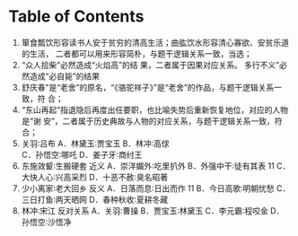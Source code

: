 # Table of Contents



1. 箪食瓢饮形容读书人安于贫穷的清高生活；曲肱饮水形容清心寡欲、安贫乐道的生活，
   二者都可以用来形容简朴，与题干逻辑关系一致，当选；
2. “众人拾柴”必然造成“火焰高”的结
   果，二者属于因果对应关系。 多行不义”必然造成“必自毙”的结果
3. 舒庆春”是“老舍”的原名，“《骆驼祥子》”是“老舍”的作品，与题干逻辑关系一致，符
   合；
4. “东山再起”指退隐后再度出任要职，也比喻失势后重新恢复地位，对应的人物是“谢
   安”，二者属于历史典故与人物的对应关系，与题干逻辑关系一致，符合；
5. 关羽∶吕布 
   A．林黛玉∶贾宝玉
   B．林冲∶高俅  
   C．孙悟空∶哪吒
   D．姜子牙∶商纣王
6. 东施效颦∶生搬硬套  近义
   A．崇洋媚外∶吃里扒外
   B．外强中干∶徒有其表 11
   C．大快人心∶兴高采烈
   D．十恶不赦∶臭名昭著
7. 少小离家∶老大回乡 反义
   A．日落而息∶日出而作 11
   B．今日高歌∶明朝忧愁
   C．三日打鱼∶两天晒网
   D．春种秋收∶夏耕冬藏
8. 林冲∶宋江  反对关系
   A．关羽∶曹操
   B．贾宝玉∶林黛玉
   C．李元霸∶程咬金
   D．孙悟空∶沙悟净
